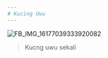 ```yaml
---
# Kucing Uwu
---
```

![FB_IMG_16177039333920082](https://user-images.githubusercontent.com/82362813/114379316-dda51680-9bb2-11eb-947c-db330e77cefd.jpg)

> Kucng uwu sekali
